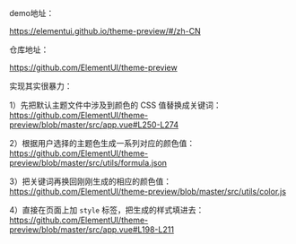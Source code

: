 demo地址：

https://elementui.github.io/theme-preview/#/zh-CN

仓库地址：

https://github.com/ElementUI/theme-preview

实现其实很暴力：

1）先把默认主题文件中涉及到颜色的 CSS 值替换成关键词：https://github.com/ElementUI/theme-preview/blob/master/src/app.vue#L250-L274

2）根据用户选择的主题色生成一系列对应的颜色值：https://github.com/ElementUI/theme-preview/blob/master/src/utils/formula.json

3）把关键词再换回刚刚生成的相应的颜色值：https://github.com/ElementUI/theme-preview/blob/master/src/utils/color.js

4）直接在页面上加 `style` 标签，把生成的样式填进去：https://github.com/ElementUI/theme-preview/blob/master/src/app.vue#L198-L211